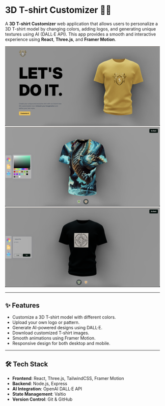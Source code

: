 # 3D T-shirt Customizer 🎨👕

A **3D T-shirt Customizer** web application that allows users to personalize a 3D T-shirt model by changing colors, adding logos, and generating unique textures using AI (DALL·E API). This app provides a smooth and interactive experience using **React**, **Three.js**, and **Framer Motion**.

![3D Tee Preview](1.png)
![3D Tee Preview](2.png)
![3D Tee Preview](3.png)

---

## ✨ Features

- Customize a 3D T-shirt model with different colors.
- Upload your own logo or pattern.
- Generate AI-powered designs using DALL·E.
- Download customized T-shirt images.
- Smooth animations using Framer Motion.
- Responsive design for both desktop and mobile.

---

## 🛠 Tech Stack

- **Frontend**: React, Three.js, TailwindCSS, Framer Motion
- **Backend**: Node.js, Express
- **AI Integration**: OpenAI DALL·E API
- **State Management**: Valtio
- **Version Control**: Git & GitHub
